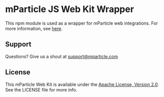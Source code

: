 # mParticle JS Web Kit Wrapper

This npm module is used as a wrapper for mParticle web integrations. For more information, see [here](https://docs.mparticle.com/developers/partners/kit-integrations/javascript-kit).

## Support

Questions? Give us a shout at <support@mparticle.com>

## License

This mParticle Web Kit is available under the [Apache License, Version 2.0](http://www.apache.org/licenses/LICENSE-2.0). See the LICENSE file for more info.
